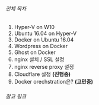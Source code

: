 ###### 전체 목차
1. Hyper-V on W10
2. Ubuntu 16.04 on Hyper-V
3. Docker on Ubuntu 16.04
4. Wordpress on Docker
5. Ghost on Docker
6. nginx 설치 / SSL 설정
7. nginx reverse proxy 설정
8. Cloudflare 설정 **(진행중)**
9. Docker orechstration은? **(고민중)**

###### 참고 링크
